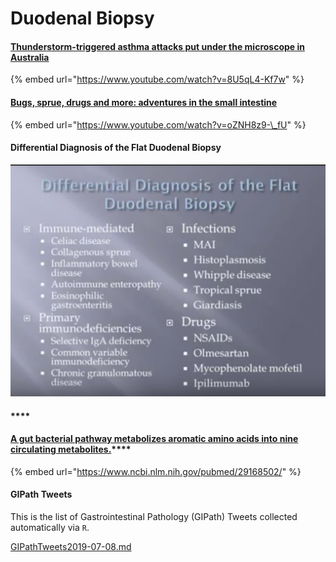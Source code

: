 # Duodenal Biopsy

#### [Thunderstorm-triggered asthma attacks put under the microscope in Australia](https://www.youtube.com/watch?v=8U5qL4-Kf7w)

{% embed url="https://www.youtube.com/watch?v=8U5qL4-Kf7w" %}





#### [Bugs, sprue, drugs and more: adventures in the small intestine](https://www.youtube.com/watch?v=oZNH8z9-_fU)

{% embed url="https://www.youtube.com/watch?v=oZNH8z9-\_fU" %}



#### Differential Diagnosis of the Flat Duodenal Biopsy

![](../../.gitbook/assets/ekran-resmi-2017-11-29-00.14.42.png)

#### \*\*\*\*

#### [**A gut bacterial pathway metabolizes aromatic amino acids into nine circulating metabolites.**](https://www.ncbi.nlm.nih.gov/pubmed/29168502/)\*\*\*\*

{% embed url="https://www.ncbi.nlm.nih.gov/pubmed/29168502/" %}





#### GIPath Tweets

This is the list of Gastrointestinal Pathology \(GIPath\) Tweets collected automatically via `R`.

[GIPathTweets2019-07-08.md](https://github.com/sbalci/ParaPathology/tree/7b853c5e0793aa3f04000d8577340e5623b2678c/systemic-pathology/gastrointestinal-pathology/pathTweets/GIPathTweets2019-07-08.md)



